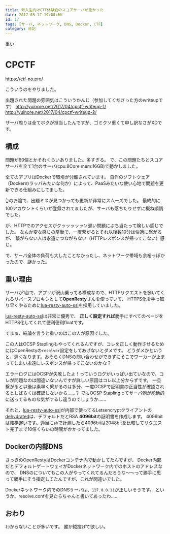 ```yaml
---
title: 新入生向けCTF体験会のスコアサーバが重かった
date: 2017-05-17 19:00:00
id: 17
tags: [サーバ, ネットワーク, DNS, Docker, CTF]
category: 日記
---
```


重い

<!-- more -->

# CPCTF

https://ctf-no.pro/

こういうのをやりました。

出題された問題の雰囲気はこういうかんじ（参加してくださった方のwriteupです）
http://yuinore.net/2017/04/cpctf-writeup-1/
http://yuinore.net/2017/04/cpctf-writeup-2/

サーバ周りは全てボクが担当したんですが、ゴミクソ重くて申し訳なさがXDです。

## 構成

問題が60個とかそれくらいありました。多すぎる。
で、この問題たちとスコアサーバを全て1台のサーバ(cpu:8Core mem:16GB)で動かしました。

全てのアプリはDockerで環境が分離されています。
自作のソフトウェア（Dockerのラッパみたいな何か）によって、PaaSみたいな使い心地で問題を更新できる仕組みにしてました。

👆のお陰で、出題ミスが見つかっても更新が非常にスムーズでした。
最終的に100アカウントくらいが登録されてましたが、サーバも落ちたりせずに概ね順調でした。

が、HTTPでのアクセスがクッッッッッソ遅い問題にぶち当たって険しい感じでした。
なんか変な感じの挙動で、一度繋がるとそれ以後数10分は快適に繋がるが、
繋がらない人は永遠につながらない（HTTPレスポンスが帰ってこない）感じ。

で、サーバ全体の負荷も大したことなかったし、ネットワーク帯域も余裕っぽかったので、謎かった。

## 重い理由

サーバが1台で、アプリが沢山乗ってる構成なので、HTTPリクエストを捌いてくれるリバースプロキシとして**OpenResty**さんを使っていて、
HTTPS化を手っ取り早くやるために[lua-resty-auto-ssl](https://github.com/GUI/lua-resty-auto-ssl)を採用していました。

[lua-resty-auto-ssl](https://github.com/GUI/lua-resty-auto-ssl)は非常に優秀で、
**正しく設定すれば**勝手にすべてのページをHTTPS化してくれて便利便利floatです。

でまぁ、結論を言うと重いのはこの人が原因でした。

この人はOCSP Staplingもやってくれるんですが、コレを正しく動作させるためにはOpenRestyの`resolver`設定をしてあげないとダメです。
どうダメかというと、遅くなります。おそらくDNSの問い合わせができずにそこでワーカーが止まってしまい永遠にレスポンスが帰ってこないのかな？

エラーログにはOCSPが失敗したよ！っていうログがいっぱい出ていなので、コレが問題なのは間違いないんですが詳しい原因はコレ以上分からずです。
一旦繋がると以後は素早く繋がるのは多分、一度OCSPで証明書の正当性が確認されるとしばらくは確認しないから……？
でもOCSP Staplingってサーバ側が能動的に送ってるものな気がするし違うのでしょうか……

それと、[lua-resty-auto-ssl](https://github.com/GUI/lua-resty-auto-ssl)が内部で使ってるLetsencryptクライアントの
[dehydrated](https://github.com/lukas2511/dehydrated)は、デフォルトだとRSA **4096bit**の証明書を作成します。
4096bitは結構遅いです。適当に`ab`で計測したら4096bitは2048bitを比較してリクエスト完了まで10倍くらいの時間がかかってました。

## Dockerの内部DNS

さっきのOpenRestyはDockerコンテナ内で動かしてたんですが、
Docker内部だとデフォルトゲートウェイがDockerネットワーク内でのホストのアドレスなので、
DNSのについてもこの人がやってくれてるんだろうな〜〜って勝手に思って勝手にそう指定してたんですが、これが間違いでした。

Dockerネットワーク内でのDNSサーバは、`127.0.0.11`が正しいそうです。
というか、resolve.confを見たらちゃんと書いてあったわ……

## おわり

わからないことが多いです。
誰か鉞投げて欲しい。
